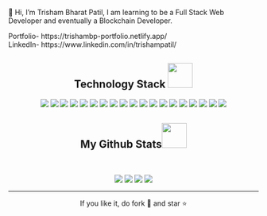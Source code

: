 👋 Hi, I’m Trisham Bharat Patil, I am learning to be a Full Stack Web Developer and eventually a Blockchain Developer.
<p>Portfolio- https://trishambp-portfolio.netlify.app/<br>
LinkedIn- https://www.linkedin.com/in/trishampatil/</p>

<h2 align="center">Technology Stack <img src="https://github.com/ritik307/ritik307/blob/main/images/laptop.gif" width="50"></h2>

<p align="center">
<img src="https://img.shields.io/badge/-C++-1572B6?style=flat-square&logo=cpp"/>
<img src="https://img.shields.io/badge/-HTML5-E34F26?style=flat-square&logo=html5&logoColor=white"/>
<img src="https://img.shields.io/badge/-CSS3-1572B6?style=flat-square&logo=css3"/>
<img src="https://img.shields.io/badge/-Bootstrap-563D7C?style=flat-square&logo=bootstrap"/>
<img src="https://img.shields.io/badge/-JavaScript-black?style=flat-square&logo=javascript"/>
<img src="https://img.shields.io/badge/-Mongo DB-495C83?style=flat-square&logo=mongodb"/>
<img src="https://img.shields.io/badge/-Express-495C83?style=flat-square&logo=express"/>
<img src="https://img.shields.io/badge/-React JS-495C83?style=flat-square&logo=react"/>
<img src="https://img.shields.io/badge/-Node JS-495C83?style=flat-square&logo=node"/>
<img src="https://img.shields.io/badge/-Python-black?style=flat-square&logo=python"/>
<img src="https://img.shields.io/badge/-PyCharm-black?style=flat-square&logo=pycharm"/>
<img src="https://img.shields.io/badge/-Java-E34A86?style=flat-square&logo=java"/>
<img src="https://img.shields.io/badge/-Eclipse IDE-E34A86?style=flat-square&logo=eclipse"/>
<img src="https://img.shields.io/badge/-MATLAB-black?style=flat-square&logo=matlab"/>
<img src="https://img.shields.io/badge/-Solidity-black?style=flat-square&logo=solidity"/>
<img src="https://img.shields.io/badge/-Git-black?style=flat-square&logo=git"/>
<img src="https://img.shields.io/badge/-GitHub-black?style=flat-square&logo=github"/>
<img src="https://img.shields.io/badge/-Ubuntu-black?style=flat-square&logo=ubuntu"/>
<img src="https://img.shields.io/badge/-Postman-black?style=flat-square&logo=postman"/>
</p>

<h2 align="center">
  My Github Stats<img src="https://media.giphy.com/media/VgCDAzcKvsR6OM0uWg/giphy.gif" width="50">
</h2>
<br>
<p align = "center">
  <img  src = "https://github-readme-stats.vercel.app/api?username=TrishamBP&show_icons=true&theme=radical&line_height=27">
  <img src = "https://github-readme-stats.vercel.app/api/top-langs/?username=TrishamBP&hide=html,css,java,shaderlab,kotlin,hlsl&theme=radical">
  <img  src = "[https://github-readme-stats.vercel.app/api?username=TrishamBP&show_icons=true&theme=radical&line_height=27]
</p>

<p align = "center">
   <img  src="https://github-readme-streak-stats.herokuapp.com/?user=TrishamBP&show_icons=true&locale=en&layout=compact&theme=radical&line_height=0" />
</p> 
<hr>
<p align="center">If you like it, do fork 🍴 and star ⭐</p>

